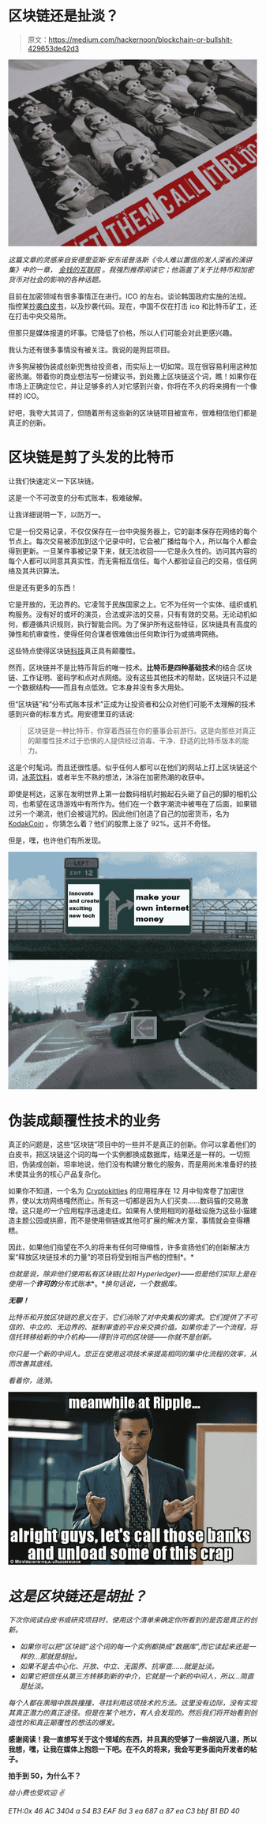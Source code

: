 # 区块链还是扯淡？

> 原文：<https://medium.com/hackernoon/blockchain-or-bullshit-429653de42d3>

![](img/a36fa2179cac38bd75719dd2ffc90403.png)

*这篇文章的灵感来自安德里亚斯·安东诺普洛斯《令人难以置信的发人深省的演讲集》中的一章，* [*金钱的互联网*](https://www.amazon.com/Internet-Money-Andreas-M-Antonopoulos/dp/1537000454) *。我强烈推荐阅读它；他涵盖了关于比特币和加密货币对社会的影响的各种话题。*

目前在加密领域有很多事情正在进行。ICO 的左右。谈论韩国政府实施的法规。指控某[抄袭白皮书](https://hackernoon.com/trons-whitepaper-is-copied-plagiarized-cefce74335ce)，以及抄袭代码。现在，中国不仅在打击 ico 和比特币矿工，还在打击中央交易所。

但那只是媒体报道的坏事。它降低了价格，所以人们可能会对此更感兴趣。

我认为还有很多事情没有被关注。我说的是狗屁项目。

许多狗屎被伪装成创新兜售给投资者，而实际上一切如常。现在很容易利用这种加密热潮。带着你的商业想法写一份建议书，到处撒上区块链这个词，瞧！如果你在市场上正确定位它，并让足够多的人对它感到兴奋，你将在不久的将来拥有一个像样的 ICO。

好吧，我夸大其词了，但随着所有这些新的区块链项目被宣布，很难相信他们都是真正的创新。

# 区块链是剪了头发的比特币

让我们快速定义一下区块链。

这是一个不可改变的分布式账本，极难破解。

让我详细说明一下，以防万一。

它是一份交易记录，不仅仅保存在一台中央服务器上，它的副本保存在网络的每个节点上。每次交易被添加到这个记录中时，它会被广播给每个人，所以每个人都会得到更新。一旦某件事被记录下来，就无法收回——它是永久性的。访问其内容的每个人都可以同意其真实性，而无需相互信任。每个人都验证自己的交易，信任网络及其共识算法。

但是还有更多的东西！

它是开放的，无边界的。它凌驾于民族国家之上。它不为任何一个实体、组织或机构服务。没有好的或坏的演员，合法或非法的交易，只有有效的交易。无论动机如何，都遵循共识规则，执行智能合同。为了保护所有这些特征，区块链具有高度的弹性和抗审查性，使得任何合谋者很难做出任何欺诈行为或搞垮网络。

这些特点使得区块链[科技](https://hackernoon.com/tagged/technology)真正具有颠覆性。

然而，区块链并不是比特币背后的唯一技术。**比特币是四种基础技术**的结合:区块链、工作证明、密码学和点对点网络。没有这些其他技术的帮助，区块链只不过是一个数据结构——而且有点低效。它本身并没有多大用处。

但“区块链”和“分布式账本技术”正成为让投资者和公众对他们可能不太理解的技术感到兴奋的标准方式。用安德里亚的话说:

> 区块链是一种比特币，你穿着西装在你的董事会前游行。这是向那些对真正的颠覆性技术过于恐惧的人提供经过消毒、干净、舒适的比特币版本的能力。

这是个时髦词。而且还很性感。似乎任何人都可以在他们的网站上打上区块链这个词，[冰茶饮料](https://techcrunch.com/2017/12/21/long-island-iced-tea-shares-went-gangbusters-after-changing-its-name-to-long-blockchain/)，或者半生不熟的想法，沐浴在加密热潮的收获中。

即使是柯达，这家在发明世界上第一台数码相机时搬起石头砸了自己的脚的相机公司，也希望在这场游戏中有所作为。他们在一个数字潮流中被甩在了后面，如果错过另一个潮流，他们会被诅咒的。因此他们创造了自己的加密货币，名为 [KodakCoin](https://www.kodak.com/US/en/corp/Press_center/KODAK_and_WENN_Digital_Partner_to_Launch_Major_Blockchain_Initiative_and_Cryptocurrency/default.htm) 。你猜怎么着？他们的股票上涨了 92%。这并不奇怪。

但是，嘿，也许他们有所发现。

![](img/0e33c6f47a886b7e8989df58827761a6.png)

# 伪装成颠覆性技术的业务

真正的问题是，这些“区块链”项目中的一些并不是真正的创新。你可以拿着他们的白皮书，把区块链这个词的每一个实例都换成数据库，结果还是一样的。一切照旧，伪装成创新。坦率地说，他们没有构建分散化的服务，而是用尚未准备好的技术使其业务的核心产品复杂化。

如果你不知道，一个名为 [Cryptokitties](http://cryptokitties.co) 的应用程序在 12 月中旬席卷了加密世界，使以太坊网络嘎然而止。所有这一切都是因为人们买卖……数码猫的交易激增。这只是*的一个*应用程序迅速走红。如果有人使用相同的基础设施为这些小猫建造主题公园或拱廊，而不是使用侧链或其他可扩展的解决方案，事情就会变得糟糕。

因此，如果他们指望在不久的将来有任何可伸缩性，许多宣扬他们的创新解决方案“释放区块链技术的力量”的项目将受到相当严格的控制*。*

*也就是说，除非他们使用私有区块链(比如 Hyperledger)——但是他们实际上是在使用一个**许可的**分布式账本**。**换句话说，一个数据库。*

***无聊！***

*比特币和开放区块链的意义在于，它们消除了对中央集权的需求。它们提供了不可信的、中立的、无边界的、抵制审查的平台来交换价值。如果你走了一个流程，将信托转移给新的中介机构——得到许可的区块链——你就不是创新。*

*你只是一个新的中间人。您正在使用这项技术来提高相同的集中化流程的效率，从而改善其底线。*

*看着你，涟漪。*

*![](img/773e94cc7cdefe5a72fab4775cffee6f.png)*

# *这是区块链还是胡扯？*

*下次你阅读白皮书或研究项目时，使用这个清单来确定你所看到的是否是真正的创新。*

*   *如果你可以把“区块链”这个词的每一个实例都换成“数据库”,而它读起来还是一样的…那就是胡扯。*
*   *如果不是去中心化、开放、中立、无国界、抗审查……就是扯淡。*
*   *如果它把信任从第三方转移到新的中介，它就是一个新的中间人，所以…简直是扯淡。*

*每个人都在黑暗中跌跌撞撞，寻找利用这项技术的方法。这里没有边际，没有实现其真正潜力的真正途径。但是在某个地方，有人会发现的。然后我们将开始看到创造性的和真正颠覆性的想法的爆发。*

**感谢阅读！我一直想写关于这个领域的东西，并且真的受够了一些胡说八道，所以我想，嘿，让我在媒体上抱怨一下吧。在不久的将来，我会写更多面向开发者的帖子。**

**拍手到 50，为什么不？**

**给小费也受欢迎* ✌️️*

*ETH:0x 46 AC 3404 a 54 B3 EAF 8d 3 ea 687 a 87 ea C3 bbf B1 BD 40*